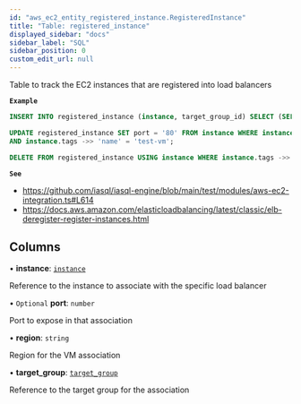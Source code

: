 ```yaml
---
id: "aws_ec2_entity_registered_instance.RegisteredInstance"
title: "Table: registered_instance"
displayed_sidebar: "docs"
sidebar_label: "SQL"
sidebar_position: 0
custom_edit_url: null
---
```


Table to track the EC2 instances that are registered into load balancers

**`Example`**

```sql TheButton[Associate an EC2 instance to a load balancer]="Associate an EC2 instance to a load balancer"
INSERT INTO registered_instance (instance, target_group_id) SELECT (SELECT id FROM instance WHERE tags ->> 'name' = 'test-vm'), (SELECT id FROM target_group WHERE target_group_name = 'test-target-group');

UPDATE registered_instance SET port = '80' FROM instance WHERE instance.id = registered_instance.instance AND target_group_id = (SELECT id FROM target_group WHERE target_group_name = 'test-target-group')
AND instance.tags ->> 'name' = 'test-vm';

DELETE FROM registered_instance USING instance WHERE instance.tags ->> 'name' = 'test-vm' AND instance.id = registered_instance.instance;
```

**`See`**

 - https://github.com/iasql/iasql-engine/blob/main/test/modules/aws-ec2-integration.ts#L614
 - https://docs.aws.amazon.com/elasticloadbalancing/latest/classic/elb-deregister-register-instances.html

## Columns

• **instance**: [`instance`](aws_ec2_entity_instance.Instance.md)

Reference to the instance to associate with the specific load balancer

• `Optional` **port**: `number`

Port to expose in that association

• **region**: `string`

Region for the VM association

• **target\_group**: [`target_group`](aws_elb_entity_target_group.TargetGroup.md)

Reference to the target group for the association
